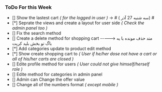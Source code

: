 ### ToDo For this Week ###

- [] Show the lastest cart *( for the logged in user )* -> # (  سه شنبه  27 آذر) #
- [*] Seprate the views and create a layout for user side *( Check the admin panel too )*
- [] Fix the search method 
- [] Create a delete method for shopping cart -----> متد حذف مونده با یه باگ تو بخش بلید کریت
- [*] Add categories update to product edit method
- [*] Show create shopping cart to *( User if he/her dose not have a cart or all of his/her carts are closed )*
- [] Edite profile method for users *( User could not give himself/herself role )*
- [] Edite method for categories in admin panel
- [] Admin can Change the offer value 
- [] Change all of the numbers format *( except mobile )* 














